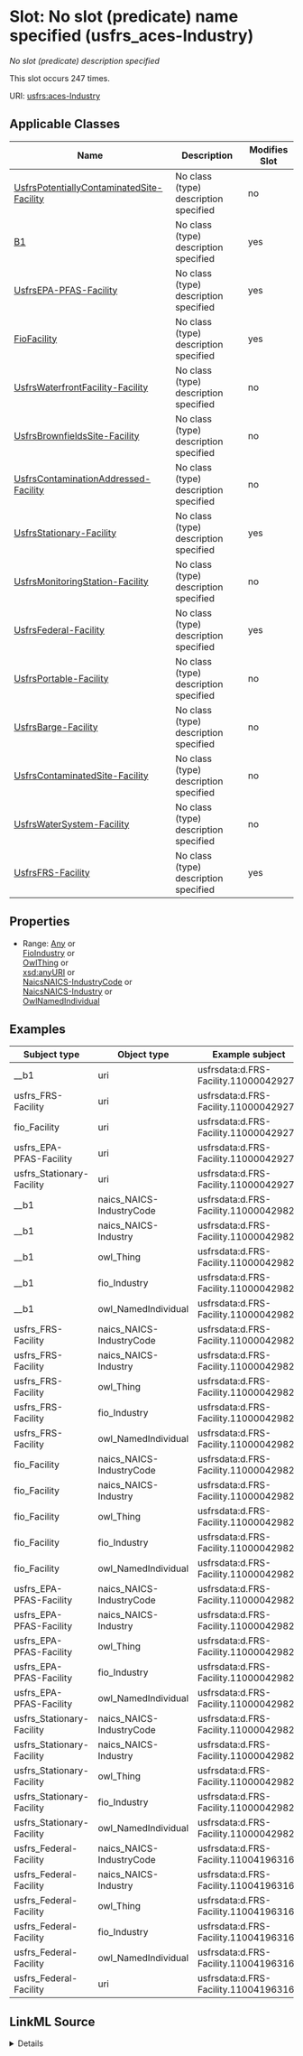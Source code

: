 

# Slot: No slot (predicate) name specified (usfrs_aces-Industry)


_No slot (predicate) description specified_






This slot occurs 247 times.


URI: [usfrs:aces-Industry](http://sawgraph.spatialai.org/v1/us-frs#aces-Industry)



<!-- no inheritance hierarchy -->





## Applicable Classes

| Name | Description | Modifies Slot |
| --- | --- | --- |
| [UsfrsPotentiallyContaminatedSite-Facility](../classes/UsfrsPotentiallyContaminatedSite-Facility.md) | No class (type) description specified |  no  |
| [B1](../classes/B1.md) | No class (type) description specified |  yes  |
| [UsfrsEPA-PFAS-Facility](../classes/UsfrsEPA-PFAS-Facility.md) | No class (type) description specified |  yes  |
| [FioFacility](../classes/FioFacility.md) | No class (type) description specified |  yes  |
| [UsfrsWaterfrontFacility-Facility](../classes/UsfrsWaterfrontFacility-Facility.md) | No class (type) description specified |  no  |
| [UsfrsBrownfieldsSite-Facility](../classes/UsfrsBrownfieldsSite-Facility.md) | No class (type) description specified |  no  |
| [UsfrsContaminationAddressed-Facility](../classes/UsfrsContaminationAddressed-Facility.md) | No class (type) description specified |  no  |
| [UsfrsStationary-Facility](../classes/UsfrsStationary-Facility.md) | No class (type) description specified |  yes  |
| [UsfrsMonitoringStation-Facility](../classes/UsfrsMonitoringStation-Facility.md) | No class (type) description specified |  no  |
| [UsfrsFederal-Facility](../classes/UsfrsFederal-Facility.md) | No class (type) description specified |  yes  |
| [UsfrsPortable-Facility](../classes/UsfrsPortable-Facility.md) | No class (type) description specified |  no  |
| [UsfrsBarge-Facility](../classes/UsfrsBarge-Facility.md) | No class (type) description specified |  no  |
| [UsfrsContaminatedSite-Facility](../classes/UsfrsContaminatedSite-Facility.md) | No class (type) description specified |  no  |
| [UsfrsWaterSystem-Facility](../classes/UsfrsWaterSystem-Facility.md) | No class (type) description specified |  no  |
| [UsfrsFRS-Facility](../classes/UsfrsFRS-Facility.md) | No class (type) description specified |  yes  |







## Properties

* Range: [Any](../classes/Any.md)&nbsp;or&nbsp;<br />[FioIndustry](../classes/FioIndustry.md)&nbsp;or&nbsp;<br />[OwlThing](../classes/OwlThing.md)&nbsp;or&nbsp;<br />[xsd:anyURI](http://www.w3.org/2001/XMLSchema#anyURI)&nbsp;or&nbsp;<br />[NaicsNAICS-IndustryCode](../classes/NaicsNAICS-IndustryCode.md)&nbsp;or&nbsp;<br />[NaicsNAICS-Industry](../classes/NaicsNAICS-Industry.md)&nbsp;or&nbsp;<br />[OwlNamedIndividual](../classes/OwlNamedIndividual.md)






## Examples

| Subject type | Object type | Example subject | Example object | Occurrences |
| --- | --- | --- | --- | --- |
| __b1 | uri | usfrsdata:d.FRS-Facility.110000429279 | http://sawgraph.spatialai.org/v1/fio/sic#SIC-IndustryCode-1521 | 177 |
| usfrs_FRS-Facility | uri | usfrsdata:d.FRS-Facility.110000429279 | http://sawgraph.spatialai.org/v1/fio/sic#SIC-IndustryCode-1521 | 177 |
| fio_Facility | uri | usfrsdata:d.FRS-Facility.110000429279 | http://sawgraph.spatialai.org/v1/fio/sic#SIC-IndustryCode-1521 | 177 |
| usfrs_EPA-PFAS-Facility | uri | usfrsdata:d.FRS-Facility.110000429279 | http://sawgraph.spatialai.org/v1/fio/sic#SIC-IndustryCode-1521 | 28 |
| usfrs_Stationary-Facility | uri | usfrsdata:d.FRS-Facility.110000429279 | http://sawgraph.spatialai.org/v1/fio/sic#SIC-IndustryCode-1521 | 177 |
| __b1 | naics_NAICS-IndustryCode | usfrsdata:d.FRS-Facility.110000429821 | naics:NAICS-IndustryCode-325998 | 70 |
| __b1 | naics_NAICS-Industry | usfrsdata:d.FRS-Facility.110000429821 | naics:NAICS-IndustryCode-325998 | 70 |
| __b1 | owl_Thing | usfrsdata:d.FRS-Facility.110000429821 | naics:NAICS-IndustryCode-325998 | 70 |
| __b1 | fio_Industry | usfrsdata:d.FRS-Facility.110000429821 | naics:NAICS-IndustryCode-325998 | 70 |
| __b1 | owl_NamedIndividual | usfrsdata:d.FRS-Facility.110000429821 | naics:NAICS-IndustryCode-325998 | 70 |
| usfrs_FRS-Facility | naics_NAICS-IndustryCode | usfrsdata:d.FRS-Facility.110000429821 | naics:NAICS-IndustryCode-325998 | 70 |
| usfrs_FRS-Facility | naics_NAICS-Industry | usfrsdata:d.FRS-Facility.110000429821 | naics:NAICS-IndustryCode-325998 | 70 |
| usfrs_FRS-Facility | owl_Thing | usfrsdata:d.FRS-Facility.110000429821 | naics:NAICS-IndustryCode-325998 | 70 |
| usfrs_FRS-Facility | fio_Industry | usfrsdata:d.FRS-Facility.110000429821 | naics:NAICS-IndustryCode-325998 | 70 |
| usfrs_FRS-Facility | owl_NamedIndividual | usfrsdata:d.FRS-Facility.110000429821 | naics:NAICS-IndustryCode-325998 | 70 |
| fio_Facility | naics_NAICS-IndustryCode | usfrsdata:d.FRS-Facility.110000429821 | naics:NAICS-IndustryCode-325998 | 70 |
| fio_Facility | naics_NAICS-Industry | usfrsdata:d.FRS-Facility.110000429821 | naics:NAICS-IndustryCode-325998 | 70 |
| fio_Facility | owl_Thing | usfrsdata:d.FRS-Facility.110000429821 | naics:NAICS-IndustryCode-325998 | 70 |
| fio_Facility | fio_Industry | usfrsdata:d.FRS-Facility.110000429821 | naics:NAICS-IndustryCode-325998 | 70 |
| fio_Facility | owl_NamedIndividual | usfrsdata:d.FRS-Facility.110000429821 | naics:NAICS-IndustryCode-325998 | 70 |
| usfrs_EPA-PFAS-Facility | naics_NAICS-IndustryCode | usfrsdata:d.FRS-Facility.110000429821 | naics:NAICS-IndustryCode-325998 | 10 |
| usfrs_EPA-PFAS-Facility | naics_NAICS-Industry | usfrsdata:d.FRS-Facility.110000429821 | naics:NAICS-IndustryCode-325998 | 10 |
| usfrs_EPA-PFAS-Facility | owl_Thing | usfrsdata:d.FRS-Facility.110000429821 | naics:NAICS-IndustryCode-325998 | 10 |
| usfrs_EPA-PFAS-Facility | fio_Industry | usfrsdata:d.FRS-Facility.110000429821 | naics:NAICS-IndustryCode-325998 | 10 |
| usfrs_EPA-PFAS-Facility | owl_NamedIndividual | usfrsdata:d.FRS-Facility.110000429821 | naics:NAICS-IndustryCode-325998 | 10 |
| usfrs_Stationary-Facility | naics_NAICS-IndustryCode | usfrsdata:d.FRS-Facility.110000429821 | naics:NAICS-IndustryCode-325998 | 69 |
| usfrs_Stationary-Facility | naics_NAICS-Industry | usfrsdata:d.FRS-Facility.110000429821 | naics:NAICS-IndustryCode-325998 | 69 |
| usfrs_Stationary-Facility | owl_Thing | usfrsdata:d.FRS-Facility.110000429821 | naics:NAICS-IndustryCode-325998 | 69 |
| usfrs_Stationary-Facility | fio_Industry | usfrsdata:d.FRS-Facility.110000429821 | naics:NAICS-IndustryCode-325998 | 69 |
| usfrs_Stationary-Facility | owl_NamedIndividual | usfrsdata:d.FRS-Facility.110000429821 | naics:NAICS-IndustryCode-325998 | 69 |
| usfrs_Federal-Facility | naics_NAICS-IndustryCode | usfrsdata:d.FRS-Facility.110041963168 | naics:NAICS-IndustryCode-562211 | 1 |
| usfrs_Federal-Facility | naics_NAICS-Industry | usfrsdata:d.FRS-Facility.110041963168 | naics:NAICS-IndustryCode-562211 | 1 |
| usfrs_Federal-Facility | owl_Thing | usfrsdata:d.FRS-Facility.110041963168 | naics:NAICS-IndustryCode-562211 | 1 |
| usfrs_Federal-Facility | fio_Industry | usfrsdata:d.FRS-Facility.110041963168 | naics:NAICS-IndustryCode-562211 | 1 |
| usfrs_Federal-Facility | owl_NamedIndividual | usfrsdata:d.FRS-Facility.110041963168 | naics:NAICS-IndustryCode-562211 | 1 |
| usfrs_Federal-Facility | uri | usfrsdata:d.FRS-Facility.110041963168 | http://sawgraph.spatialai.org/v1/fio/sic#SIC-IndustryCode-4953 | 1 |




## LinkML Source

<details>

```yaml
name: usfrs_aces-Industry
annotations:
  count:
    tag: count
    value: 247
description: No slot (predicate) description specified
title: No slot (predicate) name specified
examples:
- object:
    example_object: http://sawgraph.spatialai.org/v1/fio/sic#SIC-IndustryCode-1521
    example_object_type: uri
    example_predicate: usfrs:aces-Industry
    example_subject: usfrsdata:d.FRS-Facility.110000429279
    example_subject_type: __b1
- object:
    example_object: http://sawgraph.spatialai.org/v1/fio/sic#SIC-IndustryCode-1521
    example_object_type: uri
    example_predicate: usfrs:aces-Industry
    example_subject: usfrsdata:d.FRS-Facility.110000429279
    example_subject_type: usfrs_FRS-Facility
- object:
    example_object: http://sawgraph.spatialai.org/v1/fio/sic#SIC-IndustryCode-1521
    example_object_type: uri
    example_predicate: usfrs:aces-Industry
    example_subject: usfrsdata:d.FRS-Facility.110000429279
    example_subject_type: fio_Facility
- object:
    example_object: http://sawgraph.spatialai.org/v1/fio/sic#SIC-IndustryCode-1521
    example_object_type: uri
    example_predicate: usfrs:aces-Industry
    example_subject: usfrsdata:d.FRS-Facility.110000429279
    example_subject_type: usfrs_EPA-PFAS-Facility
- object:
    example_object: http://sawgraph.spatialai.org/v1/fio/sic#SIC-IndustryCode-1521
    example_object_type: uri
    example_predicate: usfrs:aces-Industry
    example_subject: usfrsdata:d.FRS-Facility.110000429279
    example_subject_type: usfrs_Stationary-Facility
- object:
    example_object: naics:NAICS-IndustryCode-325998
    example_object_type: naics_NAICS-IndustryCode
    example_predicate: usfrs:aces-Industry
    example_subject: usfrsdata:d.FRS-Facility.110000429821
    example_subject_type: __b1
- object:
    example_object: naics:NAICS-IndustryCode-325998
    example_object_type: naics_NAICS-Industry
    example_predicate: usfrs:aces-Industry
    example_subject: usfrsdata:d.FRS-Facility.110000429821
    example_subject_type: __b1
- object:
    example_object: naics:NAICS-IndustryCode-325998
    example_object_type: owl_Thing
    example_predicate: usfrs:aces-Industry
    example_subject: usfrsdata:d.FRS-Facility.110000429821
    example_subject_type: __b1
- object:
    example_object: naics:NAICS-IndustryCode-325998
    example_object_type: fio_Industry
    example_predicate: usfrs:aces-Industry
    example_subject: usfrsdata:d.FRS-Facility.110000429821
    example_subject_type: __b1
- object:
    example_object: naics:NAICS-IndustryCode-325998
    example_object_type: owl_NamedIndividual
    example_predicate: usfrs:aces-Industry
    example_subject: usfrsdata:d.FRS-Facility.110000429821
    example_subject_type: __b1
- object:
    example_object: naics:NAICS-IndustryCode-325998
    example_object_type: naics_NAICS-IndustryCode
    example_predicate: usfrs:aces-Industry
    example_subject: usfrsdata:d.FRS-Facility.110000429821
    example_subject_type: usfrs_FRS-Facility
- object:
    example_object: naics:NAICS-IndustryCode-325998
    example_object_type: naics_NAICS-Industry
    example_predicate: usfrs:aces-Industry
    example_subject: usfrsdata:d.FRS-Facility.110000429821
    example_subject_type: usfrs_FRS-Facility
- object:
    example_object: naics:NAICS-IndustryCode-325998
    example_object_type: owl_Thing
    example_predicate: usfrs:aces-Industry
    example_subject: usfrsdata:d.FRS-Facility.110000429821
    example_subject_type: usfrs_FRS-Facility
- object:
    example_object: naics:NAICS-IndustryCode-325998
    example_object_type: fio_Industry
    example_predicate: usfrs:aces-Industry
    example_subject: usfrsdata:d.FRS-Facility.110000429821
    example_subject_type: usfrs_FRS-Facility
- object:
    example_object: naics:NAICS-IndustryCode-325998
    example_object_type: owl_NamedIndividual
    example_predicate: usfrs:aces-Industry
    example_subject: usfrsdata:d.FRS-Facility.110000429821
    example_subject_type: usfrs_FRS-Facility
- object:
    example_object: naics:NAICS-IndustryCode-325998
    example_object_type: naics_NAICS-IndustryCode
    example_predicate: usfrs:aces-Industry
    example_subject: usfrsdata:d.FRS-Facility.110000429821
    example_subject_type: fio_Facility
- object:
    example_object: naics:NAICS-IndustryCode-325998
    example_object_type: naics_NAICS-Industry
    example_predicate: usfrs:aces-Industry
    example_subject: usfrsdata:d.FRS-Facility.110000429821
    example_subject_type: fio_Facility
- object:
    example_object: naics:NAICS-IndustryCode-325998
    example_object_type: owl_Thing
    example_predicate: usfrs:aces-Industry
    example_subject: usfrsdata:d.FRS-Facility.110000429821
    example_subject_type: fio_Facility
- object:
    example_object: naics:NAICS-IndustryCode-325998
    example_object_type: fio_Industry
    example_predicate: usfrs:aces-Industry
    example_subject: usfrsdata:d.FRS-Facility.110000429821
    example_subject_type: fio_Facility
- object:
    example_object: naics:NAICS-IndustryCode-325998
    example_object_type: owl_NamedIndividual
    example_predicate: usfrs:aces-Industry
    example_subject: usfrsdata:d.FRS-Facility.110000429821
    example_subject_type: fio_Facility
- object:
    example_object: naics:NAICS-IndustryCode-325998
    example_object_type: naics_NAICS-IndustryCode
    example_predicate: usfrs:aces-Industry
    example_subject: usfrsdata:d.FRS-Facility.110000429821
    example_subject_type: usfrs_EPA-PFAS-Facility
- object:
    example_object: naics:NAICS-IndustryCode-325998
    example_object_type: naics_NAICS-Industry
    example_predicate: usfrs:aces-Industry
    example_subject: usfrsdata:d.FRS-Facility.110000429821
    example_subject_type: usfrs_EPA-PFAS-Facility
- object:
    example_object: naics:NAICS-IndustryCode-325998
    example_object_type: owl_Thing
    example_predicate: usfrs:aces-Industry
    example_subject: usfrsdata:d.FRS-Facility.110000429821
    example_subject_type: usfrs_EPA-PFAS-Facility
- object:
    example_object: naics:NAICS-IndustryCode-325998
    example_object_type: fio_Industry
    example_predicate: usfrs:aces-Industry
    example_subject: usfrsdata:d.FRS-Facility.110000429821
    example_subject_type: usfrs_EPA-PFAS-Facility
- object:
    example_object: naics:NAICS-IndustryCode-325998
    example_object_type: owl_NamedIndividual
    example_predicate: usfrs:aces-Industry
    example_subject: usfrsdata:d.FRS-Facility.110000429821
    example_subject_type: usfrs_EPA-PFAS-Facility
- object:
    example_object: naics:NAICS-IndustryCode-325998
    example_object_type: naics_NAICS-IndustryCode
    example_predicate: usfrs:aces-Industry
    example_subject: usfrsdata:d.FRS-Facility.110000429821
    example_subject_type: usfrs_Stationary-Facility
- object:
    example_object: naics:NAICS-IndustryCode-325998
    example_object_type: naics_NAICS-Industry
    example_predicate: usfrs:aces-Industry
    example_subject: usfrsdata:d.FRS-Facility.110000429821
    example_subject_type: usfrs_Stationary-Facility
- object:
    example_object: naics:NAICS-IndustryCode-325998
    example_object_type: owl_Thing
    example_predicate: usfrs:aces-Industry
    example_subject: usfrsdata:d.FRS-Facility.110000429821
    example_subject_type: usfrs_Stationary-Facility
- object:
    example_object: naics:NAICS-IndustryCode-325998
    example_object_type: fio_Industry
    example_predicate: usfrs:aces-Industry
    example_subject: usfrsdata:d.FRS-Facility.110000429821
    example_subject_type: usfrs_Stationary-Facility
- object:
    example_object: naics:NAICS-IndustryCode-325998
    example_object_type: owl_NamedIndividual
    example_predicate: usfrs:aces-Industry
    example_subject: usfrsdata:d.FRS-Facility.110000429821
    example_subject_type: usfrs_Stationary-Facility
- object:
    example_object: naics:NAICS-IndustryCode-562211
    example_object_type: naics_NAICS-IndustryCode
    example_predicate: usfrs:aces-Industry
    example_subject: usfrsdata:d.FRS-Facility.110041963168
    example_subject_type: usfrs_Federal-Facility
- object:
    example_object: naics:NAICS-IndustryCode-562211
    example_object_type: naics_NAICS-Industry
    example_predicate: usfrs:aces-Industry
    example_subject: usfrsdata:d.FRS-Facility.110041963168
    example_subject_type: usfrs_Federal-Facility
- object:
    example_object: naics:NAICS-IndustryCode-562211
    example_object_type: owl_Thing
    example_predicate: usfrs:aces-Industry
    example_subject: usfrsdata:d.FRS-Facility.110041963168
    example_subject_type: usfrs_Federal-Facility
- object:
    example_object: naics:NAICS-IndustryCode-562211
    example_object_type: fio_Industry
    example_predicate: usfrs:aces-Industry
    example_subject: usfrsdata:d.FRS-Facility.110041963168
    example_subject_type: usfrs_Federal-Facility
- object:
    example_object: naics:NAICS-IndustryCode-562211
    example_object_type: owl_NamedIndividual
    example_predicate: usfrs:aces-Industry
    example_subject: usfrsdata:d.FRS-Facility.110041963168
    example_subject_type: usfrs_Federal-Facility
- object:
    example_object: http://sawgraph.spatialai.org/v1/fio/sic#SIC-IndustryCode-4953
    example_object_type: uri
    example_predicate: usfrs:aces-Industry
    example_subject: usfrsdata:d.FRS-Facility.110041963168
    example_subject_type: usfrs_Federal-Facility
from_schema: fio-kg
rank: 1000
slot_uri: usfrs:aces-Industry
alias: usfrs_aces_Industry
domain_of:
- __b1
- fio_Facility
- usfrs_EPA-PFAS-Facility
- usfrs_FRS-Facility
- usfrs_Federal-Facility
- usfrs_Stationary-Facility
range: Any
any_of:
- range: fio_Industry
- range: owl_Thing
- range: uri
- range: naics_NAICS-IndustryCode
- range: naics_NAICS-Industry
- range: owl_NamedIndividual

```
</details>